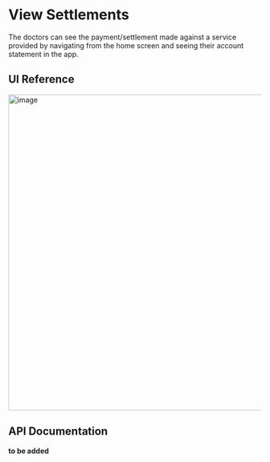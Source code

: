 # View Settlements

The doctors can see the payment/settlement made against a service provided by navigating from the home screen and seeing their account statement in the app. 

## UI Reference

<img width="629" alt="image" src="https://user-images.githubusercontent.com/98421565/171598000-6e8fe58d-0037-4659-b2e6-1959d36cdd39.png">

## API Documentation

**to be added**
